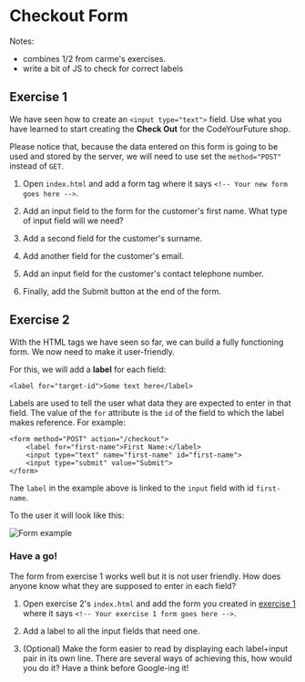 # Checkout Form

Notes:
- combines 1/2 from carme's exercises.
- write a bit of JS to check for correct labels

## Exercise 1

We have seen how to create an `<input type="text">` field. Use what you have learned to start creating the **Check Out** for the CodeYourFuture shop.

Please notice that, because the data entered on this form is going to be used and stored by the server, we will need to use set the `method="POST"` instead of `GET`.

1. Open `index.html` and add a form tag where it says `<!-- Your new form goes here -->`.

2. Add an input field to the form for the customer's first name. What type of input field will we need?

3. Add a second field for the customer's surname.

4. Add another field for the customer's email.

5. Add an input field for the customer's contact telephone number.

6. Finally, add the Submit button at the end of the form.


## Exercise 2

With the HTML tags we have seen so far, we can build a fully functioning form. We now need to make it user-friendly.

For this, we will add a **label** for each field:

`<label for="target-id">Some text here</label>`

Labels are used to tell the user what data they are expected to enter in that field. The value of the `for` attribute is the `id` of the field to which the label makes reference. For example:

```
<form method="POST" action="/checkout">
	<label for="first-name">First Name:</label>
	<input type="text" name="first-name" id="first-name">
	<input type="submit" value="Submit">
</form>
```

The `label` in the example above is linked to the `input` field with id `first-name`.

To the user it will look like this:

![Form example](../../img/form-example-1.png)

### Have a go!

The form from exercise 1 works well but it is not user friendly. How does anyone know what they are supposed to enter in each field?

1. Open exercise 2's `index.html` and add the form you created in [exercise 1](../1-input-fields/index.html) where it says `<!-- Your exercise 1 form goes here -->`.

2. Add a label to all the input fields that need one.

3. (Optional) Make the form easier to read by displaying each label+input pair in its own line. There are several ways of achieving this, how would you do it? Have a think before Google-ing it!
